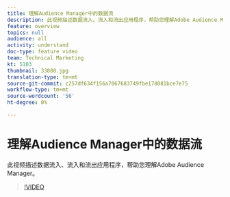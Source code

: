 ```yaml
---
title: 理解Audience Manager中的数据流
description: 此视频描述数据流入、流入和流出应用程序，帮助您理解Adobe Audience Manager。
feature: overview
topics: null
audience: all
activity: understand
doc-type: feature video
team: Technical Marketing
kt: 5103
thumbnail: 33888.jpg
translation-type: tm+mt
source-git-commit: c257df634f156a7067683749fbe178081bce7e75
workflow-type: tm+mt
source-wordcount: '56'
ht-degree: 0%

---
```



# 理解Audience Manager中的数据流

此视频描述数据流入、流入和流出应用程序，帮助您理解Adobe Audience Manager。

>[!VIDEO](https://video.tv.adobe.com/v/33888/?quality=12)
